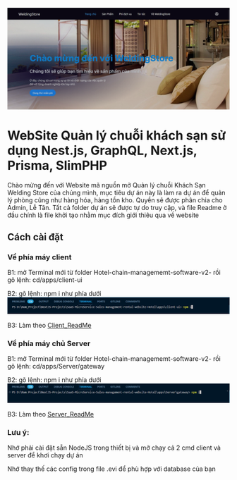 ![Project Image](./Home_Screen.png)
# WebSite Quản lý chuỗi khách sạn sử dụng Nest.js, GraphQL, Next.js, Prisma, SlimPHP

Chào mừng đến với Website mã nguồn mở Quản lý chuỗi Khách Sạn Welding Store của chúng mình, mục tiêu dự án này là làm ra dự án để quản lý phòng cũng như hàng hóa, hàng tồn kho. Quyền sẽ được phân chia cho Admin, Lễ Tân. Tất cả folder dự án sẽ được tự do truy cập, và file Readme ở đầu chính là file khởi tạo nhằm mục đích giới thiêu qua về website

## Cách cài đặt

### Về phía máy client

B1: mở Terminal mới từ folder Hotel-chain-managememt-software-v2- rồi gõ lệnh: cd/apps/client-ui

B2: gõ lệnh: npm i như phía dưới
![Project Image](./client_install.png)

B3: Làm theo [Client_ReadMe](https://github.com/Nhom7-CNPM3/Hotel-chain-management-software-v2-/blob/Hotel_Branch/apps/client-ui/README.md)

### Về phía máy chủ Server

B1: mở Terminal mới từ folder Hotel-chain-managememt-software-v2- rồi gõ lệnh: cd/apps/Server/gateway

B2: gõ lệnh: npm i như phía dưới
![Project Image](./server_install.png)

B3: Làm theo [Server_ReadMe](https://github.com/Nhom7-CNPM3/Hotel-chain-management-software-v2-/blob/Hotel_Branch/apps/Server/gateway/README.md) 

### Lưu ý: 

Nhớ phải cài đặt sẵn NodeJS trong thiết bị và mở chạy cả 2 cmd client và server để khơi chạy dự án

Nhớ thay thế các config trong file .evi để phù hợp với database của bạn
